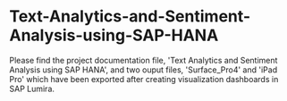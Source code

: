 # Text-Analytics-and-Sentiment-Analysis-using-SAP-HANA

Please find the project documentation file, 'Text Analytics and Sentiment Analysis using SAP HANA', and two ouput files, 'Surface_Pro4' and 'iPad Pro' which have been exported after creating visualization dashboards in SAP Lumira.

